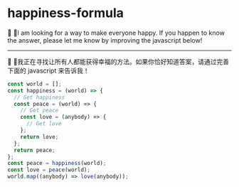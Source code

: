 # happiness-formula

👀 I am looking for a way to make everyone happy. If you happen to know the answer, please let me know by improving the javascript below!

---

👀 我正在寻找让所有人都能获得幸福的方法。如果你恰好知道答案，请通过完善下面的 javascript 来告诉我！


```javascript
const world = [];
const happiness = (world) => {
  // Get happiness
  const peace = (world) => {
    // Get peace
    const love = (anybody) => {
      // Get love
    };
    return love;
  };
  return peace;
};
const peace = happiness(world);
const love = peace(world);
world.map((anybody) => love(anybody));

```
